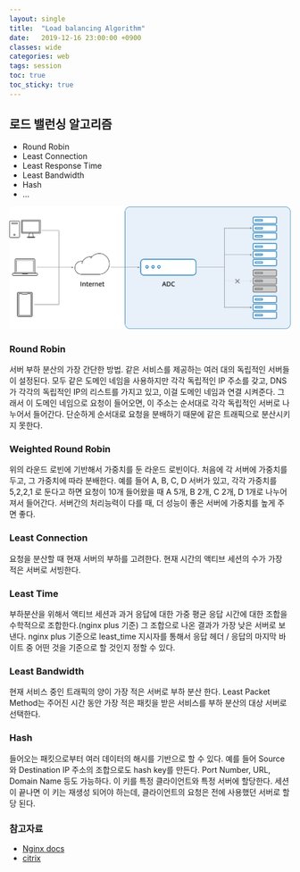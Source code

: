 ```yaml
---
layout: single
title:  "Load balancing Algorithm"
date:   2019-12-16 23:00:00 +0900
classes: wide
categories: web
tags: session
toc: true
toc_sticky: true
---
```


## 로드 밸런싱 알고리즘

- Round Robin
- Least Connection
- Least Response Time
- Least Bandwidth
- Hash
- ...

![Load balancing](/assets/img/loadbalancing/load-balancing.png)

### Round Robin

서버 부하 분산의 가장 간단한 방법. 같은 서비스를 제공하는 여러 대의 독립적인 서버들이 설정된다. 모두 같은 도메인 네임을 사용하지만 각각 독립적인 IP 주소를 갖고, DNS가 각각의 독립적인 IP의 리스트를 가지고 있고, 이걸 도메인 네임과 연결 시켜준다. 그래서 이 도메인 네임으로 요청이 들어오면, 이 주소는 순서대로 각각 독립적인 서버로 나누어서 들어간다. 단순하게 순서대로 요청을 분배하기 때문에 같은 트래픽으로 분산시키지 못한다.

### Weighted Round Robin

위의 라운드 로빈에 기반해서 가중치를 둔 라운드 로빈이다. 처음에 각 서버에 가중치를 두고, 그 가중치에 따라 분배한다. 예를 들어 A, B, C, D 서버가 있고, 각각 가중치를 5,2,2,1 로 둔다고 하면 요청이 10개 들어왔을 때 A 5개, B 2개, C 2개, D 1개로 나누어져서 들어간다. 서버간의 처리능력이 다를 때, 더 성능이 좋은 서버에 가중치를 높게 주면 좋다.

### Least Connection

요청을 분산할 때 현재 서버의 부하를 고려한다. 현재 시간의 액티브 세션의 수가 가장 적은 서버로 서빙한다.

### Least Time

부하분산을 위해서 액티브 세션과 과거 응답에 대한 가중 평균 응답 시간에 대한 조합을 수학적으로 조합한다.(nginx plus 기준) 그 조합으로 나온 결과가 가장 낮은 서버로 보낸다. nginx plus 기준으로 least_time 지시자를 통해서 응답 헤더 / 응답의 마지막 바이트 중 어떤 것을 기준으로 할 것인지 정할 수 있다.

### Least Bandwidth

현재 서비스 중인 트래픽의 양이 가장 적은 서버로 부하 분산 한다. Least Packet Method는 주어진 시간 동안 가장 적은 패킷을 받은 서비스를 부하 분산의 대상 서버로 선택한다.

### Hash

들어오는 패킷으로부터 여러 데이터의 해시를 기반으로 할 수 있다. 예를 들어 Source와 Destination IP 주소의 조합으로도 hash key를 만든다. Port Number, URL, Domain Name 등도 가능하다. 이 키를 특정 클라이언트와 특정 서버에 할당한다. 세션이 끝나면 이 키는 재생성 되어야 하는데, 클라이언트의 요청은 전에 사용했던 서버로 할당 된다.

### 참고자료

- [Nginx docs](https://www.nginx.com/blog/choosing-nginx-plus-load-balancing-techniques/)
- [citrix](https://www.citrix.com/ko-kr/glossary/load-balancing.html)
